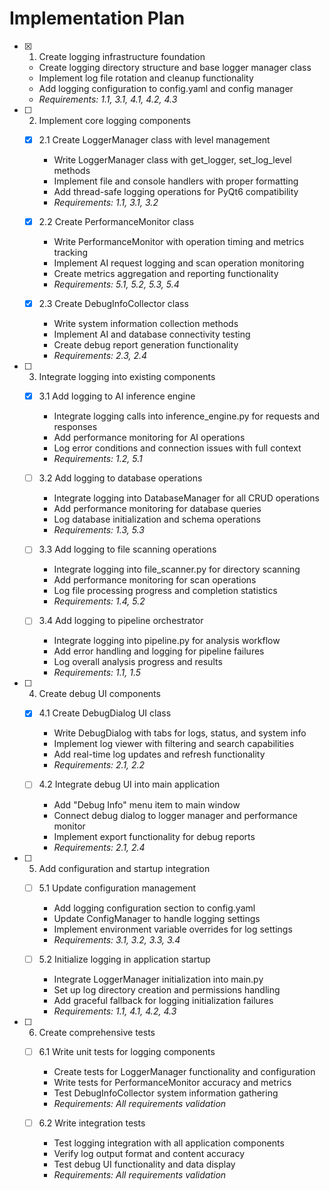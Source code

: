 # Implementation Plan

- [x] 1. Create logging infrastructure foundation


  - Create logging directory structure and base logger manager class
  - Implement log file rotation and cleanup functionality
  - Add logging configuration to config.yaml and config manager
  - _Requirements: 1.1, 3.1, 4.1, 4.2, 4.3_

- [ ] 2. Implement core logging components
  - [x] 2.1 Create LoggerManager class with level management

    - Write LoggerManager class with get_logger, set_log_level methods
    - Implement file and console handlers with proper formatting
    - Add thread-safe logging operations for PyQt6 compatibility
    - _Requirements: 1.1, 3.1, 3.2_

  - [x] 2.2 Create PerformanceMonitor class


    - Write PerformanceMonitor with operation timing and metrics tracking
    - Implement AI request logging and scan operation monitoring
    - Create metrics aggregation and reporting functionality
    - _Requirements: 5.1, 5.2, 5.3, 5.4_

  - [x] 2.3 Create DebugInfoCollector class


    - Write system information collection methods
    - Implement AI and database connectivity testing
    - Create debug report generation functionality
    - _Requirements: 2.3, 2.4_

- [ ] 3. Integrate logging into existing components
  - [x] 3.1 Add logging to AI inference engine


    - Integrate logging calls into inference_engine.py for requests and responses
    - Add performance monitoring for AI operations
    - Log error conditions and connection issues with full context
    - _Requirements: 1.2, 5.1_

  - [ ] 3.2 Add logging to database operations
    - Integrate logging into DatabaseManager for all CRUD operations
    - Add performance monitoring for database queries
    - Log database initialization and schema operations
    - _Requirements: 1.3, 5.3_

  - [ ] 3.3 Add logging to file scanning operations
    - Integrate logging into file_scanner.py for directory scanning
    - Add performance monitoring for scan operations
    - Log file processing progress and completion statistics
    - _Requirements: 1.4, 5.2_

  - [ ] 3.4 Add logging to pipeline orchestrator
    - Integrate logging into pipeline.py for analysis workflow
    - Add error handling and logging for pipeline failures
    - Log overall analysis progress and results
    - _Requirements: 1.1, 1.5_

- [ ] 4. Create debug UI components
  - [x] 4.1 Create DebugDialog UI class



    - Write DebugDialog with tabs for logs, status, and system info
    - Implement log viewer with filtering and search capabilities
    - Add real-time log updates and refresh functionality
    - _Requirements: 2.1, 2.2_

  - [ ] 4.2 Integrate debug UI into main application
    - Add "Debug Info" menu item to main window
    - Connect debug dialog to logger manager and performance monitor
    - Implement export functionality for debug reports
    - _Requirements: 2.1, 2.4_

- [ ] 5. Add configuration and startup integration
  - [ ] 5.1 Update configuration management
    - Add logging configuration section to config.yaml
    - Update ConfigManager to handle logging settings
    - Implement environment variable overrides for log settings
    - _Requirements: 3.1, 3.2, 3.3, 3.4_

  - [ ] 5.2 Initialize logging in application startup
    - Integrate LoggerManager initialization into main.py
    - Set up log directory creation and permissions handling
    - Add graceful fallback for logging initialization failures
    - _Requirements: 1.1, 4.1, 4.2, 4.3_

- [ ] 6. Create comprehensive tests
  - [ ] 6.1 Write unit tests for logging components
    - Create tests for LoggerManager functionality and configuration
    - Write tests for PerformanceMonitor accuracy and metrics
    - Test DebugInfoCollector system information gathering
    - _Requirements: All requirements validation_

  - [ ] 6.2 Write integration tests
    - Test logging integration with all application components
    - Verify log output format and content accuracy
    - Test debug UI functionality and data display
    - _Requirements: All requirements validation_